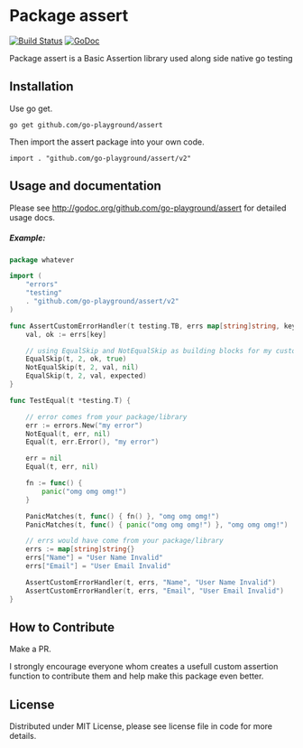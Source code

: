 Package assert
==============

[![Build Status](https://travis-ci.org/go-playground/assert.svg?branch=master)](https://travis-ci.org/go-playground/assert)
[![GoDoc](https://godoc.org/github.com/go-playground/assert?status.svg)](https://godoc.org/gopkg.in/go-playground/assert.v1)

Package assert is a Basic Assertion library used along side native go testing

Installation
------------

Use go get.

	go get github.com/go-playground/assert

Then import the assert package into your own code.

	import . "github.com/go-playground/assert/v2"

Usage and documentation
------

Please see http://godoc.org/github.com/go-playground/assert for detailed usage docs.

##### Example:
```go
package whatever

import (
	"errors"
	"testing"
	. "github.com/go-playground/assert/v2"
)

func AssertCustomErrorHandler(t testing.TB, errs map[string]string, key, expected string) {
	val, ok := errs[key]

	// using EqualSkip and NotEqualSkip as building blocks for my custom Assert function
	EqualSkip(t, 2, ok, true)
	NotEqualSkip(t, 2, val, nil)
	EqualSkip(t, 2, val, expected)
}

func TestEqual(t *testing.T) {

	// error comes from your package/library
	err := errors.New("my error")
	NotEqual(t, err, nil)
	Equal(t, err.Error(), "my error")

	err = nil
	Equal(t, err, nil)

	fn := func() {
		panic("omg omg omg!")
	}

	PanicMatches(t, func() { fn() }, "omg omg omg!")
	PanicMatches(t, func() { panic("omg omg omg!") }, "omg omg omg!")

	// errs would have come from your package/library
	errs := map[string]string{}
	errs["Name"] = "User Name Invalid"
	errs["Email"] = "User Email Invalid"

	AssertCustomErrorHandler(t, errs, "Name", "User Name Invalid")
	AssertCustomErrorHandler(t, errs, "Email", "User Email Invalid")
}
```

How to Contribute
------
Make a PR.

I strongly encourage everyone whom creates a usefull custom assertion function to contribute them and
help make this package even better.

License
------
Distributed under MIT License, please see license file in code for more details.
